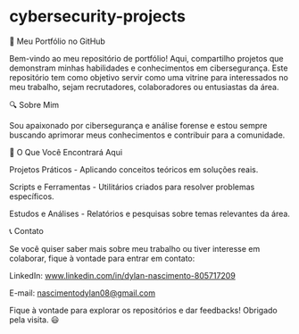# cybersecurity-projects
🚀 Meu Portfólio no GitHub

Bem-vindo ao meu repositório de portfólio! Aqui, compartilho projetos que demonstram minhas habilidades e conhecimentos em cibersegurança. Este repositório tem como objetivo servir como uma vitrine para interessados no meu trabalho, sejam recrutadores, colaboradores ou entusiastas da área.

🔍 Sobre Mim

Sou apaixonado por cibersegurança e análise forense e estou sempre buscando aprimorar meus conhecimentos e contribuir para a comunidade.

📂 O Que Você Encontrará Aqui

Projetos Práticos - Aplicando conceitos teóricos em soluções reais.

Scripts e Ferramentas - Utilitários criados para resolver problemas específicos.

Estudos e Análises - Relatórios e pesquisas sobre temas relevantes da área.

📞 Contato

Se você quiser saber mais sobre meu trabalho ou tiver interesse em colaborar, fique à vontade para entrar em contato:

LinkedIn: www.linkedin.com/in/dylan-nascimento-805717209

E-mail: nascimentodylan08@gmail.com

Fique à vontade para explorar os repositórios e dar feedbacks! Obrigado pela visita. 😃


